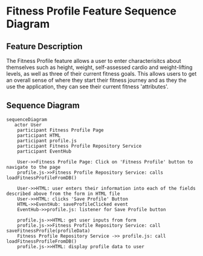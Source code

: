 # Fitness Profile Feature Sequence Diagram

## Feature Description
The Fitness Profile feature allows a user to enter characterisitcs about themselves such as height, weight, self-assessed cardio and weight-lifting levels, as well as three of their current fitness goals. This allows users to get an overall sense of where they start their fitness journey and as they the use the application, they can see their current fitness 'attributes'. 

## Sequence Diagram
```mermaid
sequenceDiagram
   actor User
    participant Fitness Profile Page 
    participant HTML
    participant profile.js
    participant Fitness Profile Repository Service
    participant EventHub
    
    User->>Fitness Profile Page: Click on 'Fitness Profile' button to navigate to the page
    profile.js->>Fitness Profile Repository Service: calls loadFitnessProfileFromDB()

    User->>HTML: user enters their information into each of the fields described above from the form in HTML file
    User->>HTML: clicks 'Save Profile' Button
    HTML->>EventHub: saveProfileClicked event
    EventHub->>profile.js: listener for Save Profile button

    profile.js->>HTML: get user inputs from form 
    profile.js->>Fitness Profile Repository Service: call saveFitnessProfile(profileData)
    Fitness Profile Repository Service ->> profile.js: call loadFitnessProfileFromDB()
    profile.js->>HTML: display profile data to user
